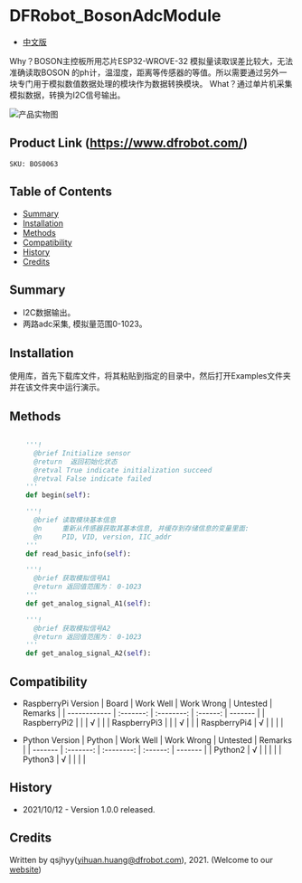# DFRobot_BosonAdcModule
* [中文版](./README_CN.md)

Why？BOSON主控板所用芯片ESP32-WROVE-32 模拟量读取误差比较大，无法准确读取BOSON 的ph计，温湿度，距离等传感器的等值。所以需要通过另外一块专门用于模拟数值数据处理的模块作为数据转换模块。
What？通过单片机采集模拟数据，转换为I2C信号输出。

![产品实物图](../../resources/images/BosonAdcModule.png)


## Product Link (https://www.dfrobot.com/)
    SKU: BOS0063


## Table of Contents

* [Summary](#summary)
* [Installation](#installation)
* [Methods](#methods)
* [Compatibility](#compatibility)
* [History](#history)
* [Credits](#credits)


## Summary

* I2C数据输出。<br>
* 两路adc采集, 模拟量范围0-1023。<br>


## Installation

使用库，首先下载库文件，将其粘贴到指定的目录中，然后打开Examples文件夹并在该文件夹中运行演示。


## Methods

```python

    '''!
      @brief Initialize sensor
      @return  返回初始化状态
      @retval True indicate initialization succeed
      @retval False indicate failed
    '''
    def begin(self):

    '''!
      @brief 读取模块基本信息
      @n     重新从传感器获取其基本信息, 并缓存到存储信息的变量里面:
      @n     PID, VID, version, IIC_addr
    '''
    def read_basic_info(self):

    '''!
      @brief 获取模拟信号A1
      @return 返回值范围为： 0-1023
    '''
    def get_analog_signal_A1(self):

    '''!
      @brief 获取模拟信号A2
      @return 返回值范围为： 0-1023
    '''
    def get_analog_signal_A2(self):

```


## Compatibility

* RaspberryPi Version
| Board        | Work Well | Work Wrong | Untested | Remarks |
| ------------ | :-------: | :--------: | :------: | ------- |
| RaspberryPi2 |           |            |    √     |         |
| RaspberryPi3 |           |            |    √     |         |
| RaspberryPi4 |     √     |            |          |         |

* Python Version
| Python  | Work Well | Work Wrong | Untested | Remarks |
| ------- | :-------: | :--------: | :------: | ------- |
| Python2 |     √     |            |          |         |
| Python3 |     √     |            |          |         |


## History

- 2021/10/12 - Version 1.0.0 released.


## Credits

Written by qsjhyy(yihuan.huang@dfrobot.com), 2021. (Welcome to our [website](https://www.dfrobot.com/))

